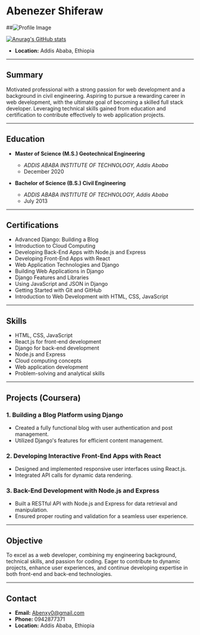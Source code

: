 # Abenezer Shiferaw

##![Profile Image](profile_image.jpg)

[![Anurag's GitHub stats](https://github-readme-stats.vercel.app/api?username=ab3nxy)](https://github.com/anuraghazra/github-readme-stats)

- **Location:** Addis Ababa, Ethiopia

---

## Summary

Motivated professional with a strong passion for web development and a background in civil engineering. Aspiring to pursue a rewarding career in web development, with the ultimate goal of becoming a skilled full stack developer. Leveraging technical skills gained from education and certification to contribute effectively to web application projects.

---

## Education

- **Master of Science (M.S.) Geotechnical Engineering**
  - *ADDIS ABABA INSTITUTE OF TECHNOLOGY, Addis Ababa*
  - December 2020

- **Bachelor of Science (B.S.) Civil Engineering**
  - *ADDIS ABABA INSTITUTE OF TECHNOLOGY, Addis Ababa*
  - July 2013

---

## Certifications

- Advanced Django: Building a Blog
- Introduction to Cloud Computing
- Developing Back-End Apps with Node.js and Express
- Developing Front-End Apps with React
- Web Application Technologies and Django
- Building Web Applications in Django
- Django Features and Libraries
- Using JavaScript and JSON in Django
- Getting Started with Git and GitHub
- Introduction to Web Development with HTML, CSS, JavaScript

---

## Skills

- HTML, CSS, JavaScript
- React.js for front-end development
- Django for back-end development
- Node.js and Express
- Cloud computing concepts
- Web application development
- Problem-solving and analytical skills

---

## Projects (Coursera)

### 1. Building a Blog Platform using Django
- Created a fully functional blog with user authentication and post management.
- Utilized Django's features for efficient content management.

### 2. Developing Interactive Front-End Apps with React
- Designed and implemented responsive user interfaces using React.js.
- Integrated API calls for dynamic data rendering.

### 3. Back-End Development with Node.js and Express
- Built a RESTful API with Node.js and Express for data retrieval and manipulation.
- Ensured proper routing and validation for a seamless user experience.

---

## Objective

To excel as a web developer, combining my engineering background, technical skills, and passion for coding. Eager to contribute to dynamic projects, enhance user experiences, and continue developing expertise in both front-end and back-end technologies.

---

## Contact

- **Email:** Abenxy0@gmail.com
- **Phone:** 0942877371
- **Location:** Addis Ababa, Ethiopia
